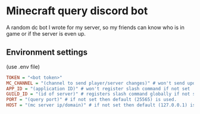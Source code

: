 # Minecraft query discord bot

A random dc bot I wrote for my server, so my friends can know who is in game or if the server is even up.

## Environment settings
(use .env file)
```ini
TOKEN = "<bot token>"
MC_CHANNEL = "(channel to send player/server changes)" # won't send updates if not set
APP_ID = "(application ID)" # won't register slash command if not set
GUILD_ID = "(id of server)" # registers slash command globally if not set
PORT = "(query port)" # if not set then default (25565) is used.
HOST = "(mc server ip/domain)" # if not set then default (127.0.0.1) is used.
```